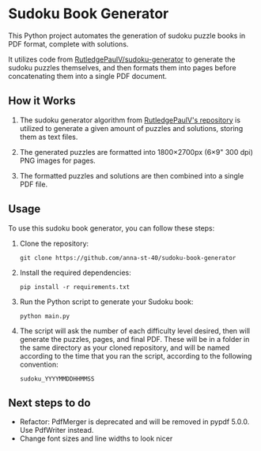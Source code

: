 # Sudoku Book Generator

This Python project automates the generation of sudoku puzzle books in PDF format, complete with solutions. 

It utilizes code from [RutledgePaulV/sudoku-generator](https://github.com/RutledgePaulV/sudoku-generator) to generate the sudoku puzzles themselves, and then formats them into pages before concatenating them into a single PDF document.

## How it Works

1. The sudoku generator algorithm from [RutledgePaulV's repository](https://github.com/RutledgePaulV/sudoku-generator) is utilized to generate a given amount of puzzles and solutions, storing them as text files.

2. The generated puzzles are formatted into 1800×2700px (6×9" 300 dpi) PNG images for pages.

3. The formatted puzzles and solutions are then combined into a single PDF file.

## Usage

To use this sudoku book generator, you can follow these steps:

1. Clone the repository:

    ```
    git clone https://github.com/anna-st-40/sudoku-book-generator
    ```

2. Install the required dependencies:

    ```
    pip install -r requirements.txt
    ```

3. Run the Python script to generate your Sudoku book:

    ```
    python main.py
    ```

4. The script will ask the number of each difficulty level desired, then will generate the puzzles, pages, and final PDF. These will be in a folder in the same directory as your cloned repository, and will be named according to the time that you ran the script, according to the following convention:
    ```
    sudoku_YYYYMMDDHHMMSS
    ```

## Next steps to do
- Refactor: PdfMerger is deprecated and will be removed in pypdf 5.0.0. Use PdfWriter instead.
- Change font sizes and line widths to look nicer